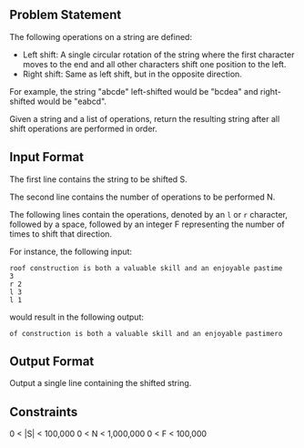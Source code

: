 ## Problem Statement

The following operations on a string are defined:

- Left shift: A single circular rotation of the string where the first character moves to the end and all other characters shift one position to the left.
- Right shift: Same as left shift, but in the opposite direction.

For example, the string "abcde" left-shifted would be "bcdea" and right-shifted would be "eabcd".

Given a string and a list of operations, return the resulting string after all shift operations are performed in order.

## Input Format

The first line contains the string to be shifted S.

The second line contains the number of operations to be performed N.

The following lines contain the operations, denoted by an `l` or `r` character, followed by a space, followed by an integer F representing the number of times to shift that direction.

For instance, the following input:

```
roof construction is both a valuable skill and an enjoyable pastime
3
r 2
l 3
l 1
```

would result in the following output:

```
of construction is both a valuable skill and an enjoyable pastimero
```

## Output Format

Output a single line containing the shifted string.

## Constraints

0 < |S| < 100,000
0 < N < 1,000,000
0 < F < 100,000
